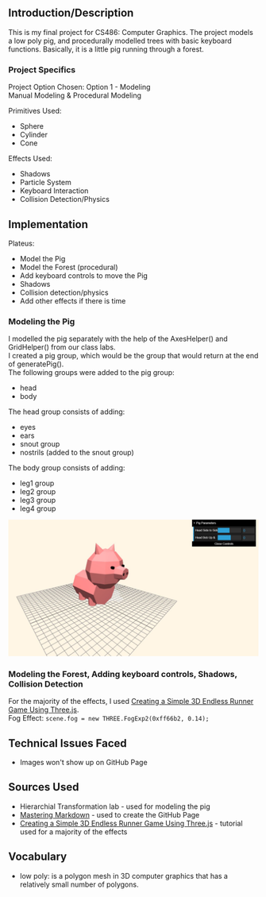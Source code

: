 ## Introduction/Description
This is my final project for CS486: Computer Graphics. The project models a low poly pig, and procedurally modelled trees with basic keyboard functions. Basically, it is a little pig running through a forest.

### Project Specifics
Project Option Chosen: Option 1 - Modeling  
Manual Modeling & Procedural Modeling

Primitives Used:
* Sphere
* Cylinder
* Cone

Effects Used:
* Shadows
* Particle System
* Keyboard Interaction
* Collision Detection/Physics

## Implementation
Plateus:
* Model the Pig
* Model the Forest (procedural)
* Add keyboard controls to move the Pig
* Shadows
* Collision detection/physics
* Add other effects if there is time

### Modeling the Pig
I modelled the pig separately with the help of the AxesHelper() and GridHelper() from our class labs.  
I created a pig group, which would be the group that would return at the end of generatePig().  
The following groups were added to the pig group:
* head
* body  

The head group consists of adding:
* eyes
* ears
* snout group
* nostrils (added to the snout group)

The body group consists of adding:
* leg1 group
* leg2 group
* leg3 group
* leg4 group

![Model of Pig](https://github.com/adsantos97/ComputerGraphicsProject/blob/master/images/modeledPig.JPG)

### Modeling the Forest, Adding keyboard controls, Shadows, Collision Detection
For the majority of the effects, I used [Creating a Simple 3D Endless Runner Game Using Three.js](https://gamedevelopment.tutsplus.com/tutorials/creating-a-simple-3d-endless-runner-game-using-three-js--cms-29157).  
Fog Effect: `scene.fog = new THREE.FogExp2(0xff66b2, 0.14);`


## Technical Issues Faced
- Images won't show up on GitHub Page

## Sources Used
* Hierarchial Transformation lab - used for modeling the pig  
* [Mastering Markdown](https://guides.github.com/features/mastering-markdown/) - used to create the GitHub Page  
* [Creating a Simple 3D Endless Runner Game Using Three.js](https://gamedevelopment.tutsplus.com/tutorials/creating-a-simple-3d-endless-runner-game-using-three-js--cms-29157) - tutorial used for a majority of the effects

## Vocabulary
* low poly: is a polygon mesh in 3D computer graphics that has a relatively small number of polygons.
